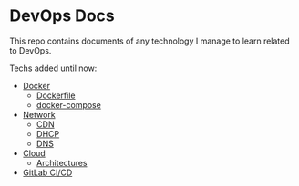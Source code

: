 # DevOps Docs
This repo contains documents of any technology I manage to learn related to DevOps.

Techs added until now:
- [Docker](https://github.com/rezapazan/DevOpsDocs/tree/main/Docker)
  - [Dockerfile](https://github.com/rezapazan/DevOpsDocs/blob/main/Docker/dockerfile.md)
  - [docker-compose](https://github.com/rezapazan/DevOpsDocs/blob/main/Docker/docker-compose.md)
- [Network](https://github.com/rezapazan/DevOpsDocs/tree/main/Network)
  - [CDN](https://github.com/rezapazan/DevOpsDocs/blob/main/Network/CDN.md)
  - [DHCP](https://github.com/rezapazan/DevOpsDocs/blob/main/Network/DHCP.md)
  - [DNS](https://github.com/rezapazan/DevOpsDocs/blob/main/Network/DNS.md)
- [Cloud](https://github.com/rezapazan/DevOpsDocs/tree/main/Cloud)
  - [Architectures](https://github.com/rezapazan/DevOpsDocs/blob/main/Cloud/Architecture.md)
- [GitLab CI/CD](https://github.com/rezapazan/DevOpsDocs/blob/main/CICD.md)
